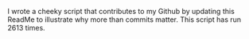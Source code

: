I wrote a cheeky script that contributes to my Github by updating this ReadMe to illustrate why more than commits matter. This script has run 2613 times.